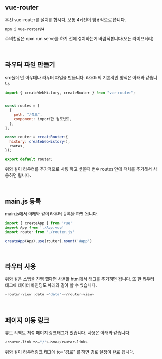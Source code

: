 ## vue-router

우선 vue-router를 설치를 합시다. 보통 4버전이 범용적으로 씁니다.

```
npm i vue-router@4
```

주의할점은 npm run serve를 하기 전에 설치하는게 바람직합니다(모든 라이브러리)

<br />

## 라우터 파일 만들기

src폴더 안 아무데나 라우터 파일을 만듭니다. 라우터의 기본적인 양식은 아래와 같습니다.

```js
import { createWebHistory, createRouter } from "vue-router";


const routes = [
  {
    path: "/경로",
    component: import한 컴포넌트,
  },
];

const router = createRouter({
  history: createWebHistory(),
  routes,
});

export default router;
```

위와 같이 라우터를 추가적으로 사용 하고 싶을때 변수 routes 안에 객체를 추가해서 사용하면 됩니다.

<br />

## main.js 등록

main.js에서 아래와 같이 라우터 등록을 하면 됩니다.

```js
import { createApp } from 'vue'
import App from './App.vue'
import router from './router.js'

createApp(App).use(router).mount('#app')
```

<br />

## 라우터 사용

위와 같은 스텝을 진행 했다면 사용할 html에서 <router-view /> 태그를 추가하면 됩니다. 또 한 라우터 태그에 데이터 바인딩도 아래와 같이 할 수 있습니다.

```js
<router-view :data ="data"></router-view>
```

<br />

## 페이지 이동 링크

뷰도 리엑트 처럼 페이지 링크태그가 있습니다. 사용은 아래와 같습니다.

```js
<router-link to="/">Home</router-link>
```

위와 같이 라우터링크 태그에 to="경로" 를 하면 경로 설정이 완료 됩니다.